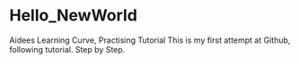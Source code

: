 # Hello_NewWorld
Aidees Learning Curve, Practising Tutorial
This is my first attempt at Github, following tutorial.
Step by Step.
